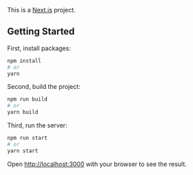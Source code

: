 This is a [Next.js](https://nextjs.org/) project.

## Getting Started

First, install packages:

```bash
npm install
# or
yarn
```

Second, build the project:

```bash
npm run build
# or
yarn build
```

Third, run the server:

```bash
npm run start
# or
yarn start
```

Open [http://localhost:3000](http://localhost:3000) with your browser to see the result.
